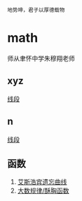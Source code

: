 `地势坤，君子以厚德载物`

# math

师从聿怀中学朱穆翔老师

## xyz

[线段](xyz/ab.md)

## n

[线段](n/ab.md)

## 函数

1. [艾斯浩宾遗忘曲线](function/forgetting-curve.md)
1. [大数规律/酥胸函数](function/Standard_deviation_diagram_micro.md)


